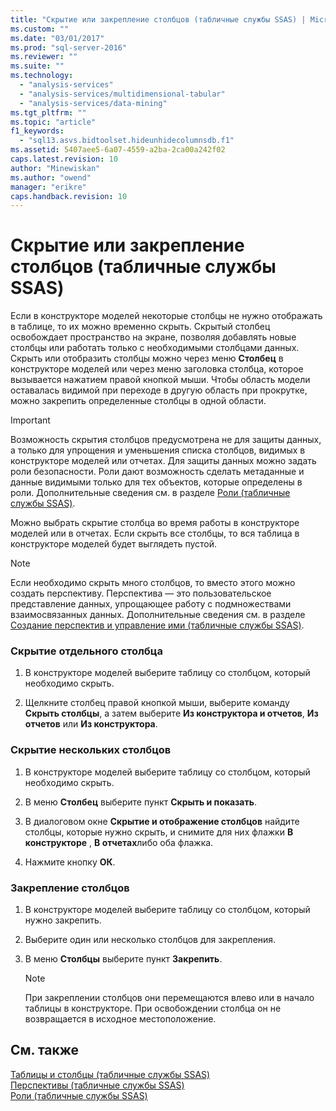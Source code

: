 ```yaml
---
title: "Скрытие или закрепление столбцов (табличные службы SSAS) | Microsoft Docs"
ms.custom: ""
ms.date: "03/01/2017"
ms.prod: "sql-server-2016"
ms.reviewer: ""
ms.suite: ""
ms.technology: 
  - "analysis-services"
  - "analysis-services/multidimensional-tabular"
  - "analysis-services/data-mining"
ms.tgt_pltfrm: ""
ms.topic: "article"
f1_keywords: 
  - "sql13.asvs.bidtoolset.hideunhidecolumnsdb.f1"
ms.assetid: 5407aee5-6a07-4559-a2ba-2ca00a242f02
caps.latest.revision: 10
author: "Minewiskan"
ms.author: "owend"
manager: "erikre"
caps.handback.revision: 10
---
```

# Скрытие или закрепление столбцов (табличные службы SSAS)
  Если в конструкторе моделей некоторые столбцы не нужно отображать в таблице, то их можно временно скрыть. Скрытый столбец освобождает пространство на экране, позволяя добавлять новые столбцы или работать только с необходимыми столбцами данных. Скрыть или отобразить столбцы можно через меню **Столбец** в конструкторе моделей или через меню заголовка столбца, которое вызывается нажатием правой кнопкой мыши. Чтобы область модели оставалась видимой при переходе в другую область при прокрутке, можно закрепить определенные столбцы в одной области.  
  
> [!IMPORTANT]  
>  Возможность скрытия столбцов предусмотрена не для защиты данных, а только для упрощения и уменьшения списка столбцов, видимых в конструкторе моделей или отчетах. Для защиты данных можно задать роли безопасности. Роли дают возможность сделать метаданные и данные видимыми только для тех объектов, которые определены в роли. Дополнительные сведения см. в разделе [Роли (табличные службы SSAS)](../../analysis-services/tabular-models/roles-ssas-tabular.md).  
  
 Можно выбрать скрытие столбца во время работы в конструкторе моделей или в отчетах. Если скрыть все столбцы, то вся таблица в конструкторе моделей будет выглядеть пустой.  
  
> [!NOTE]  
>  Если необходимо скрыть много столбцов, то вместо этого можно создать перспективу. Перспектива — это пользовательское представление данных, упрощающее работу с подмножествами взаимосвязанных данных. Дополнительные сведения см. в разделе [Создание перспектив и управление ими (табличные службы SSAS)](../../analysis-services/tabular-models/create-and-manage-perspectives-ssas-tabular.md).  
  
### Скрытие отдельного столбца  
  
1.  В конструкторе моделей выберите таблицу со столбцом, который необходимо скрыть.  
  
2.  Щелкните столбец правой кнопкой мыши, выберите команду **Скрыть столбцы**, а затем выберите **Из конструктора и отчетов**, **Из отчетов** или **Из конструктора**.  
  
### Скрытие нескольких столбцов  
  
1.  В конструкторе моделей выберите таблицу со столбцом, который необходимо скрыть.  
  
2.  В меню **Столбец** выберите пункт **Скрыть и показать**.  
  
3.  В диалоговом окне **Скрытие и отображение столбцов** найдите столбцы, которые нужно скрыть, и снимите для них флажки **В конструкторе** , **В отчетах**либо оба флажка.  
  
4.  Нажмите кнопку **ОК**.  
  
### Закрепление столбцов  
  
1.  В конструкторе моделей выберите таблицу со столбцом, который нужно закрепить.  
  
2.  Выберите один или несколько столбцов для закрепления.  
  
3.  В меню **Столбцы** выберите пункт **Закрепить**.  
  
    > [!NOTE]  
    >  При закреплении столбцов они перемещаются влево или в начало таблицы в конструкторе. При освобождении столбца он не возвращается в исходное местоположение.  
  
## См. также  
 [Таблицы и столбцы (табличные службы SSAS)](../../analysis-services/tabular-models/tables-and-columns-ssas-tabular.md)   
 [Перспективы (табличные службы SSAS)](../../analysis-services/tabular-models/perspectives-ssas-tabular.md)   
 [Роли (табличные службы SSAS)](../../analysis-services/tabular-models/roles-ssas-tabular.md)  
  
  